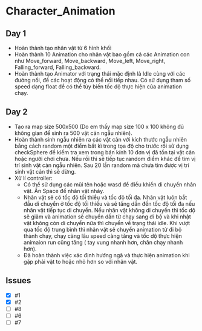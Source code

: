 # Character_Animation
 
## Day 1
- Hoàn thành tạo nhân vật từ 6 hình khối
- Hoàn thành 10 Animation cho nhân vật bao gồm cả các Animation con như Move_forward, Move_backward, Move_left, Move_right, Falling_forward, Falling_backward.
- Hoàn thành tạo Animator với trạng thái mặc định là Idle cùng với các đường nối, để các hoạt động có thể nối tiếp nhau. Có sử dụng tham số speed dạng float để có thể tùy biến tốc độ thực hiện của animation chạy.


## Day 2
- Tạo ra map size 500x500 (Do em thấy map size 100 x 100 không đủ không gian để sinh ra 500 vật cản ngẫu nhiên).
- Hoàn thành sinh ngẫu nhiên ra các vật cản với kích thước ngẫu nhiên bằng cách random một điểm bất kì trong tọa độ cho trước rồi sử dụng checkSphere để kiểm tra xem trong bán kính 10 đơn vị đã tồn tại vật cản hoặc người chơi chưa. Nếu rồi thì sẽ tiếp tục random điểm khác để tìm vị trí sinh vật cản ngẫu nhiên. Sau 20 lần random mà chưa tìm được vị trí sinh vật cản thì sẽ dừng. 
- Xử lí controller:
     - Có thể sử dụng các mũi tên hoặc wasd để điều khiển di chuyển nhân vật. Ấn Space để nhân vật nhảy.
     - Nhân vật sẽ có tốc độ tối thiểu và tốc độ tối đa. Nhân vật luôn bắt đầu di chuyển ở tốc độ tối thiếu và sẽ tăng dần đến tốc độ tối đa nếu nhân vật tiếp tục di chuyển. Nếu nhân vật không di chuyển thì tốc dộ sẽ giảm và animation sẽ chuyển dần từ chạy sang đi bộ và khi nhật vật không còn di chuyển nữa thì chuyển về trạng thái idle. Khi vượt qua tốc độ trung bình thì nhân vật sẽ chuyển animation từ đi bộ thành chạy, chạy càng lâu speed càng tăng và tốc dộ thực hiện animaion run cũng tăng ( tay vung nhanh hơn, chân chạy nhanh hơn).
     - Đã hoàn thành việc xác định hướng ngã và thực hiện animation khi gặp phải vật to hoặc nhỏ hơn so với nhân vật.

## Issues
- [x] #1
- [x] #2
- [ ] #8
- [ ] #6
- [ ] #7
